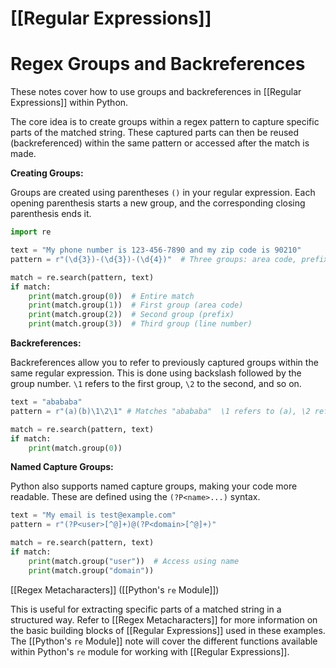 # [[Regular Expressions]]
# Regex Groups and Backreferences

These notes cover how to use groups and backreferences in [[Regular Expressions]] within Python.

The core idea is to create groups within a regex pattern to capture specific parts of the matched string.  These captured parts can then be reused (backreferenced) within the same pattern or accessed after the match is made.

**Creating Groups:**

Groups are created using parentheses `()` in your regular expression.  Each opening parenthesis starts a new group, and the corresponding closing parenthesis ends it.

```python
import re

text = "My phone number is 123-456-7890 and my zip code is 90210"
pattern = r"(\d{3})-(\d{3})-(\d{4})"  # Three groups: area code, prefix, line number

match = re.search(pattern, text)
if match:
    print(match.group(0))  # Entire match
    print(match.group(1))  # First group (area code)
    print(match.group(2))  # Second group (prefix)
    print(match.group(3))  # Third group (line number)
```

**Backreferences:**

Backreferences allow you to refer to previously captured groups within the same regular expression. This is done using backslash followed by the group number. `\1` refers to the first group, `\2` to the second, and so on.

```python
text = "abababa"
pattern = r"(a)(b)\1\2\1" # Matches "abababa"  \1 refers to (a), \2 refers to (b)

match = re.search(pattern, text)
if match:
    print(match.group(0))
```

**Named Capture Groups:**

Python also supports named capture groups, making your code more readable. These are defined using the `(?P<name>...)` syntax.

```python
text = "My email is test@example.com"
pattern = r"(?P<user>[^@]+)@(?P<domain>[^@]+)"

match = re.search(pattern, text)
if match:
    print(match.group("user"))  # Access using name
    print(match.group("domain"))
```


[[Regex Metacharacters]]  ([[Python's `re` Module]])


This is useful for extracting specific parts of a matched string in a structured way.  Refer to [[Regex Metacharacters]] for more information on the basic building blocks of [[Regular Expressions]] used in these examples.  The [[Python's `re` Module]] note will cover the different functions available within Python's `re` module for working with [[Regular Expressions]].
